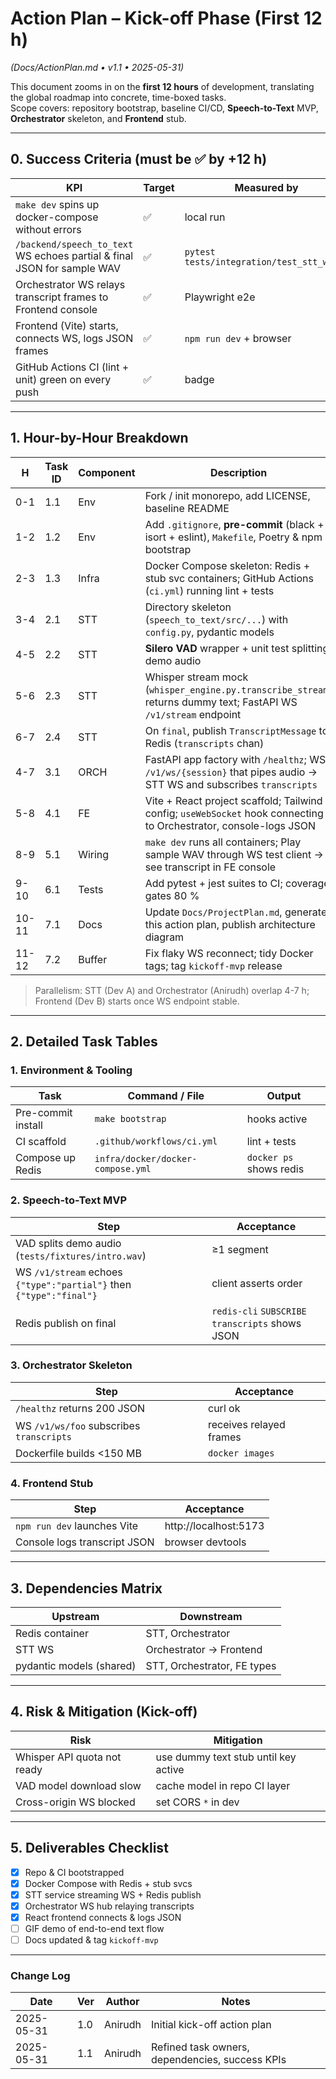 # Action Plan – Kick-off Phase (First 12 h)
*(Docs/ActionPlan.md • v1.1 • 2025-05-31)*  

This document zooms in on the **first 12 hours** of development, translating the global roadmap into concrete, time-boxed tasks.  
Scope covers: repository bootstrap, baseline CI/CD, **Speech-to-Text** MVP, **Orchestrator** skeleton, and **Frontend** stub.

---

## 0. Success Criteria (must be ✅ by +12 h)

| KPI | Target | Measured by |
|-----|--------|-------------|
| `make dev` spins up docker-compose without errors | ✅ | local run |
| `/backend/speech_to_text` WS echoes partial & final JSON for sample WAV | ✅ | `pytest tests/integration/test_stt_ws.py` |
| Orchestrator WS relays transcript frames to Frontend console | ✅ | Playwright e2e |
| Frontend (Vite) starts, connects WS, logs JSON frames | ✅ | `npm run dev` + browser |
| GitHub Actions CI (lint + unit) green on every push | ✅ | badge |

---

## 1. Hour-by-Hour Breakdown

| H | Task ID | Component | Description | Owner | Depends on | Deliverable |
|---|---------|-----------|-------------|-------|------------|-------------|
| 0-1 | 1.1 | Env | Fork / init monorepo, add LICENSE, baseline README | Anirudh | — | repo pushed |
| 1-2 | 1.2 | Env | Add `.gitignore`, **pre-commit** (black + isort + eslint), `Makefile`, Poetry & npm bootstrap | Dev A | 1.1 | `make lint` passes |
| 2-3 | 1.3 | Infra | Docker Compose skeleton: Redis + stub svc containers; GitHub Actions (`ci.yml`) running lint + tests | Dev B | 1.2 | CI green badge |
| 3-4 | 2.1 | STT | Directory skeleton (`speech_to_text/src/...`) with `config.py`, pydantic models | Dev A | 1.x | imports ok |
| 4-5 | 2.2 | STT | **Silero VAD** wrapper + unit test splitting demo audio | Dev A | 2.1 | `pytest -q` green |
| 5-6 | 2.3 | STT | Whisper stream mock (`whisper_engine.py.transcribe_stream`) returns dummy text; FastAPI WS `/v1/stream` endpoint | Dev A | 2.2 | WS client test passes |
| 6-7 | 2.4 | STT | On `final`, publish `TranscriptMessage` to Redis (`transcripts` chan) | Dev A | 2.3, Redis up | Redis CLI shows msg |
| 4-7 | 3.1 | ORCH | FastAPI app factory with `/healthz`; WS `/v1/ws/{session}` that pipes audio → STT WS and subscribes `transcripts` | Anirudh | 1.3, 2.3 | integration test |
| 5-8 | 4.1 | FE | Vite + React project scaffold; Tailwind config; `useWebSocket` hook connecting to Orchestrator, console-logs JSON | Dev B | 1.2, 3.1 | browser log |
| 8-9 | 5.1 | Wiring | `make dev` runs all containers; Play sample WAV through WS test client → see transcript in FE console | Team | 2-4 | demo gif |
| 9-10 | 6.1 | Tests | Add pytest + jest suites to CI; coverage gates 80 % | Dev A | 5.1 | CI green |
| 10-11 | 7.1 | Docs | Update `Docs/ProjectPlan.md`, generate this action plan, publish architecture diagram | Anirudh | 6.1 | docs pushed |
| 11-12 | 7.2 | Buffer | Fix flaky WS reconnect; tidy Docker tags; tag `kickoff-mvp` release | Team | all | git tag |

> Parallelism: STT (Dev A) and Orchestrator (Anirudh) overlap 4-7 h; Frontend (Dev B) starts once WS endpoint stable.

---

## 2. Detailed Task Tables

### 1. Environment & Tooling

| Task | Command / File | Output |
|------|----------------|--------|
| Pre-commit install | `make bootstrap` | hooks active |
| CI scaffold | `.github/workflows/ci.yml` | lint + tests |
| Compose up Redis | `infra/docker/docker-compose.yml` | `docker ps` shows redis |

### 2. Speech-to-Text MVP

| Step | Acceptance |
|------|------------|
| VAD splits demo audio (`tests/fixtures/intro.wav`) | ≥1 segment |
| WS `/v1/stream` echoes `{"type":"partial"}` then `{"type":"final"}` | client asserts order |
| Redis publish on final | `redis-cli` `SUBSCRIBE transcripts` shows JSON |

### 3. Orchestrator Skeleton

| Step | Acceptance |
|------|------------|
| `/healthz` returns 200 JSON | curl ok |
| WS `/v1/ws/foo` subscribes `transcripts` | receives relayed frames |
| Dockerfile builds <150 MB | `docker images` |

### 4. Frontend Stub

| Step | Acceptance |
|------|------------|
| `npm run dev` launches Vite | http://localhost:5173 |
| Console logs transcript JSON | browser devtools |

---

## 3. Dependencies Matrix

| Upstream | Downstream |
|----------|------------|
| Redis container | STT, Orchestrator |
| STT WS | Orchestrator → Frontend |
| pydantic models (shared) | STT, Orchestrator, FE types |

---

## 4. Risk & Mitigation (Kick-off)

| Risk | Mitigation |
|------|------------|
| Whisper API quota not ready | use dummy text stub until key active |
| VAD model download slow | cache model in repo CI layer |
| Cross-origin WS blocked | set CORS `*` in dev |

---

## 5. Deliverables Checklist

- [x] Repo & CI bootstrapped
- [x] Docker Compose with Redis + stub svcs
- [x] STT service streaming WS + Redis publish
- [x] Orchestrator WS hub relaying transcripts
- [x] React frontend connects & logs JSON
- [ ] GIF demo of end-to-end text flow  
- [ ] Docs updated & tag `kickoff-mvp`  

---

### Change Log

| Date | Ver | Author | Notes |
|------|-----|--------|-------|
| 2025-05-31 | 1.0 | Anirudh | Initial kick-off action plan |
| 2025-05-31 | 1.1 | Anirudh | Refined task owners, dependencies, success KPIs |

